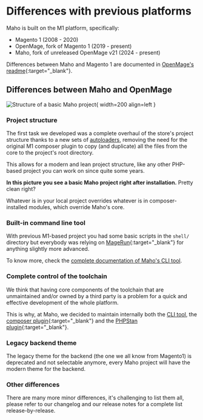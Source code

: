 # Differences with previous platforms

Maho is built on the M1 platform, specifically:

- Magento 1 (2008 - 2020)
- OpenMage, fork of Magento 1 (2019 - present)
- Maho, fork of unreleased OpenMage v21 (2024 - present)

Differences between Maho and Magento 1 are documented in
[OpenMage's readme](https://github.com/openmage/magento-lts/?tab=readme-ov-file#between-magento-1945-and-openmage-19x){:target="_blank"}.

## Differences between Maho and OpenMage

![Structure of a basic Maho project](/assets/basic-project-structure.png){ width=200 align=left }

### Project structure

The first task we developed was a complete overhaul of the store's project structure thanks to a new sets of
[autoloaders](autoloaders.md), removing the need for the original M1 composer plugin to copy (and duplicate)
all the files from the core to the project's root directory.

This allows for a modern and lean project structure, like any other PHP-based project you can work on since quite
some years.

**In this picture you see a basic Maho project right after installation.** Pretty clean right?

Whatever is in your local project overrides whatever is in composer-installed modules, which override Maho's core.

<div style="clear: both"></div>

### Built-in command line tool

With previous M1-based project you had some basic scripts in the `shell/` directory but everybody was relying on
[MageRun](https://magerun.net/){:target="_blank"} for anything slightly more advanced.

To know more, check the [complete documentation of Maho's CLI tool](cli-tool.md).

### Complete control of the toolchain

We think that having core components of the toolchain that are unmaintained and/or owned by a third party is a
problem for a quick and effective development of the whole platform.

This is why, at Maho, we decided to maintain internally both the [CLI tool](cli-tool.md), the
[composer plugin](https://github.com/MahoCommerce/maho-composer-plugin){:target="_blank"} and the
[PHPStan plugin](https://github.com/MahoCommerce/maho-phpstan-plugin){:target="_blank"}.

### Legacy backend theme

The legacy theme for the backend (the one we all know from Magento1) is deprecated and not selectable anymore,
every Maho project will have the modern theme for the backend.

### Other differences

There are many more minor differences, it's challenging to list them all, please refer to our changelog and our release
notes for a complete list release-by-release.
